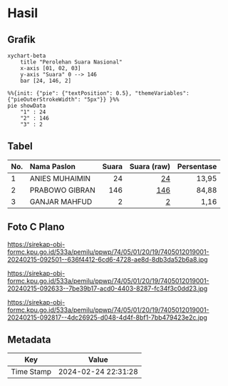 # Hasil

## Grafik

```mermaid
xychart-beta
    title "Perolehan Suara Nasional"
    x-axis [01, 02, 03]
    y-axis "Suara" 0 --> 146
    bar [24, 146, 2]
```

```mermaid
%%{init: {"pie": {"textPosition": 0.5}, "themeVariables": {"pieOuterStrokeWidth": "5px"}} }%%
pie showData
    "1" : 24
    "2" : 146
    "3" : 2
```

## Tabel

| No. | Nama Paslon    | Suara | Suara (raw) | Persentase |
|:--- |:-------------- | -----:| -----------:| ----------:|
| 1   | ANIES MUHAIMIN | 24    | [24][p-1]   | 13,95      |
| 2   | PRABOWO GIBRAN | 146   | [146][p-2]  | 84,88      |
| 3   | GANJAR MAHFUD  | 2     | [2][p-3]    | 1,16       |


[p-1]: https://github.com/gigit-pemilu/pemilu-2024/blob/main/pilpres/hitung-suara/sub/74-sulawesi-tenggara/sub/05-konawe-selatan/sub/01-tinanggea/sub/2019-lalonggasu/sub/001-tps/sub/paslon-1.txt
[p-2]: https://github.com/gigit-pemilu/pemilu-2024/blob/main/pilpres/hitung-suara/sub/74-sulawesi-tenggara/sub/05-konawe-selatan/sub/01-tinanggea/sub/2019-lalonggasu/sub/001-tps/sub/paslon-2.txt
[p-3]: https://github.com/gigit-pemilu/pemilu-2024/blob/main/pilpres/hitung-suara/sub/74-sulawesi-tenggara/sub/05-konawe-selatan/sub/01-tinanggea/sub/2019-lalonggasu/sub/001-tps/sub/paslon-3.txt

## Foto C Plano

https://sirekap-obj-formc.kpu.go.id/533a/pemilu/ppwp/74/05/01/20/19/7405012019001-20240215-092501--636f4412-6cd6-4728-ae8d-8db3da52b6a8.jpg

https://sirekap-obj-formc.kpu.go.id/533a/pemilu/ppwp/74/05/01/20/19/7405012019001-20240215-092633--7be39b17-acd0-4403-8287-fc34f3c0dd23.jpg

https://sirekap-obj-formc.kpu.go.id/533a/pemilu/ppwp/74/05/01/20/19/7405012019001-20240215-092817--4dc26925-d048-4d4f-8bf1-7bb479423e2c.jpg


## Metadata

| Key        | Value               |
| ---------- | ------------------- |
| Time Stamp | 2024-02-24 22:31:28 |



